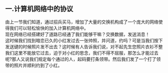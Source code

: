 ## 一.计算机网络中的协议
由上一节我们知道，通过招兵买马，增加了大量的交换机构成了一个庞大的网络使得我们可以轻松愉快的加入计算机网络中。</br>
现在网络已经搭建好了道路已经通了我们能够干嘛？交换数据，发送消息！</br>
这时候我们找到暗恋已久的小红发过去一张帅照，并问道，约吗？可是当我们按下发送键的时候照片发不出去？这时候有人告诉我们说，对不起先生您照片衣衫不整我们这里不能放它过去，迫于对小红的思念，我们不得不屈服，那怎么才能过去呢?那人又说我们规定每个通过的人，起码要打条领带。然后我们发了一个打了领带的照片并顺利约到了小红。
